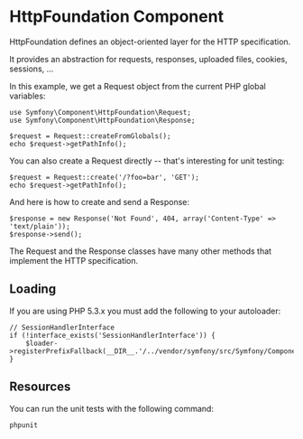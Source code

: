 HttpFoundation Component
========================

HttpFoundation defines an object-oriented layer for the HTTP specification.

It provides an abstraction for requests, responses, uploaded files, cookies,
sessions, ...

In this example, we get a Request object from the current PHP global
variables:

    use Symfony\Component\HttpFoundation\Request;
    use Symfony\Component\HttpFoundation\Response;

    $request = Request::createFromGlobals();
    echo $request->getPathInfo();

You can also create a Request directly -- that's interesting for unit testing:

    $request = Request::create('/?foo=bar', 'GET');
    echo $request->getPathInfo();

And here is how to create and send a Response:

    $response = new Response('Not Found', 404, array('Content-Type' => 'text/plain'));
    $response->send();

The Request and the Response classes have many other methods that implement
the HTTP specification.

Loading
-------

If you are using PHP 5.3.x you must add the following to your autoloader:

    // SessionHandlerInterface
    if (!interface_exists('SessionHandlerInterface')) {
        $loader->registerPrefixFallback(__DIR__.'/../vendor/symfony/src/Symfony/Component/HttpFoundation/Resources/stubs');
    }

Resources
---------

You can run the unit tests with the following command:

    phpunit

